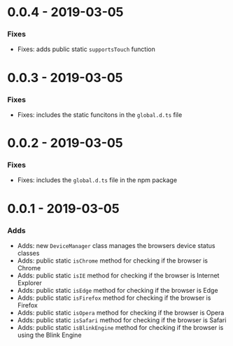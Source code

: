 # 0.0.4 - 2019-03-05

### Fixes

- Fixes: adds public static `supportsTouch` function

# 0.0.3 - 2019-03-05

### Fixes

- Fixes: includes the static funcitons in the `global.d.ts` file

# 0.0.2 - 2019-03-05

### Fixes

- Fixes: includes the `global.d.ts` file in the npm package

# 0.0.1 - 2019-03-05

### Adds

- Adds: new `DeviceManager` class manages the browsers device status classes
- Adds: public static `isChrome` method for checking if the browser is Chrome
- Adds: public static `isIE` method for checking if the browser is Internet Explorer
- Adds: public static `isEdge` method for checking if the browser is Edge
- Adds: public static `isFirefox` method for checking if the browser is Firefox
- Adds: public static `isOpera` method for checking if the browser is Opera
- Adds: public static `isSafari` method for checking if the browser is Safari
- Adds: public static `isBlinkEngine` method for checking if the browser is using the Blink Engine
